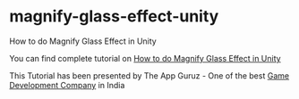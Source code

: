 # magnify-glass-effect-unity
How to do Magnify Glass Effect in Unity

You can find complete tutorial on [How to do Magnify Glass Effect in Unity](http://www.theappguruz.com/blog/magnify-glass-effect-in-unity)

This Tutorial has been presented by The App Guruz - One of the best [Game Development Company](http://www.theappguruz.com/game-development/) in India
